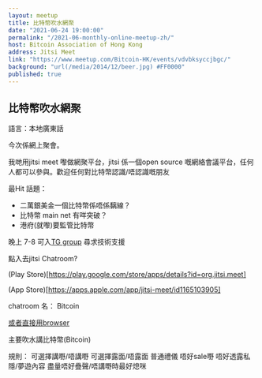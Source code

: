 ```yaml
---
layout: meetup
title: 比特幣吹水網聚
date: "2021-06-24 19:00:00"
permalink: "/2021-06-monthly-online-meetup-zh/"
host: Bitcoin Association of Hong Kong
address: Jitsi Meet
link: "https://www.meetup.com/Bitcoin-HK/events/vdvbksyccjbgc/"
background: "url(/media/2014/12/beer.jpg) #FF0000"
published: true
---
```


## 比特幣吹水網聚

語言：本地廣東話

今次係網上聚會。

我哋用jitsi meet 嚟做網聚平台，jitsi 係一個open source 嘅網絡會議平台，任何人都可以參與。歡迎任何對比特幣認識/唔認識嘅朋友

最Hit 話題：
- 二萬銀美金一個比特幣係唔係黐線？
- 比特幣 main net 有咩突破？
- 港府(就嚟)要監管比特幣

晚上 7-8 可入[TG group](https://t.me/joinchat/-oPYXHzA2ncyMDg1) 尋求技術支援

點入去jitsi Chatroom?

(Play Store)[https://play.google.com/store/apps/details?id=org.jitsi.meet]

(App Store)[https://apps.apple.com/app/jitsi-meet/id1165103905]

chatroom 名： Bitcoin

[或者直接用browser](https://meet.jit.si/Bitcoin)

主要吹水講比特幣(Bitcoin)

規則：
可選擇講嘢/唔講嘢
可選擇露面/唔露面
普通禮儀
唔好sale嘢
唔好透露私隱/夢遊內容
盡量唔好疊聲/唔講嘢時最好熄咪
